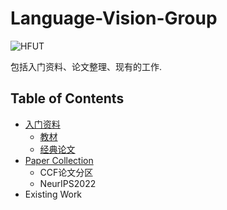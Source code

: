 # Language-Vision-Group
![HFUT](http://www.hfut.edu.cn/images/yxsz.png)

包括入门资料、论文整理、现有的工作.

## Table of Contents
* [入门资料](https://github.com/liulijie-2020/Language-Vision-Group/tree/main/%E5%85%A5%E9%97%A8%E8%B5%84%E6%96%99)
  * [教材](https://github.com/liulijie-2020/Language-Vision-Group/blob/main/%E5%85%A5%E9%97%A8%E8%B5%84%E6%96%99/README.md)
  * [经典论文](https://github.com/liulijie-2020/Language-Vision-Group/tree/main/%E5%85%A5%E9%97%A8%E8%B5%84%E6%96%99/%E7%BB%8F%E5%85%B8%E8%AE%BA%E6%96%87)
* [Paper Collection](https://github.com/liulijie-2020/Language-Vision-Group/tree/main/Paper%20Collection)
  * CCF论文分区 
  * NeurIPS2022
* Existing Work

